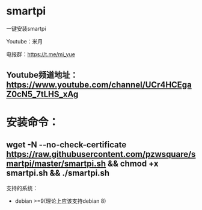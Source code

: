 # smartpi

一键安装smartpi

Youtube：米月

电报群：https://t.me/mi_yue

Youtube频道地址：https://www.youtube.com/channel/UCr4HCEgaZ0cN5_7tLHS_xAg
---
# 安装命令：
wget -N --no-check-certificate https://raw.githubusercontent.com/pzwsquare/smartpi/master/smartpi.sh && chmod +x smartpi.sh && ./smartpi.sh
---
支持的系统：
- debian >=9(理论上应该支持debian 8)



